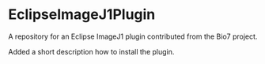 # EclipseImageJ1Plugin
A repository for an Eclipse ImageJ1 plugin contributed from the Bio7 project.

Added a short description how to install the plugin.
